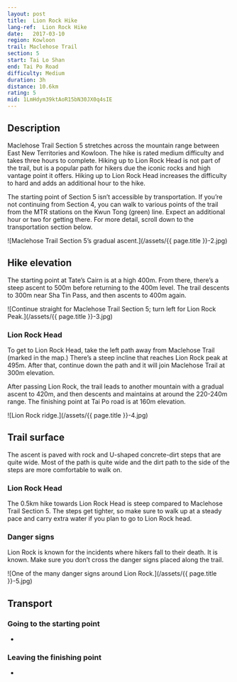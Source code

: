 ```yaml
---
layout: post
title:  Lion Rock Hike
lang-ref:  Lion Rock Hike
date:   2017-03-10
region: Kowloon
trail: Maclehose Trail
section: 5
start: Tai Lo Shan
end: Tai Po Road
difficulty: Medium
duration: 3h
distance: 10.6km
rating: 5
mid: 1LmHdym39ktAoR15bN30JX0q4sIE
---
```

## Description

Maclehose Trail Section 5 stretches across the mountain range between East New Territories and Kowloon. The hike is rated medium difficulty and takes three hours to complete. Hiking up to Lion Rock Head is not part of the trail, but is a popular path for hikers due the iconic rocks and high vantage point it offers. Hiking up to Lion Rock Head increases the difficulty to hard and adds an additional hour to the hike.

The starting point of Section 5 isn’t accessible by transportation. If you’re not continuing from Section 4, you can walk to various points of the trail from the MTR stations on the Kwun Tong (green) line. Expect an additional hour or two for getting there. For more detail, scroll down to the transportation section below.

![Maclehose Trail Section 5’s gradual ascent.](/assets/{{ page.title }}-2.jpg)

## Hike elevation

The starting point at Tate’s Cairn is at a high 400m. From there, there’s a steep ascent to 500m before returning to the 400m level. The trail descents to 300m near Sha Tin Pass, and then ascents to 400m again.

![Continue straight for Maclehose Trail Section 5; turn left for Lion Rock Peak.](/assets/{{ page.title }}-3.jpg)

### Lion Rock Head
To get to Lion Rock Head, take the left path away from Maclehose Trail (marked in the map.) There’s a steep incline that reaches Lion Rock peak at 495m. After that, continue down the path and it will join Maclehose Trail at 300m elevation.

After passing Lion Rock, the trail leads to another mountain with a gradual ascent to 420m, and then descents and maintains at around the 220-240m range. The finishing point at Tai Po road is at 160m elevation.

![Lion Rock ridge.](/assets/{{ page.title }}-4.jpg)

## Trail surface

The ascent is paved with rock and U-shaped concrete-dirt steps that are quite wide. Most of the path is quite wide and the dirt path to the side of the steps are more comfortable to walk on.

### Lion Rock Head
The 0.5km hike towards Lion Rock Head is steep compared to Maclehose Trail Section 5. The steps get tighter, so make sure to walk up at a steady pace and carry extra water if you plan to go to Lion Rock head.

### Danger signs
Lion Rock is known for the incidents where hikers fall to their death. It is known. Make sure you don’t cross the danger signs placed along the trail.

![One of the many danger signs around Lion Rock.](/assets/{{ page.title }}-5.jpg)

## Transport

### Going to the starting point

-

### Leaving the finishing point

-